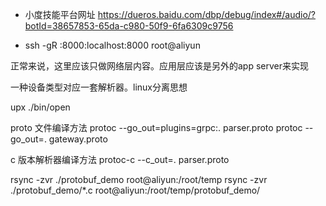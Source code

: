 - 小度技能平台网址 https://dueros.baidu.com/dbp/debug/index#/audio/?botId=38657853-65da-c980-50f9-6fa6309c9756

- ssh -gR :8000:localhost:8000 root@aliyun

正常来说，这里应该只做网络层内容。应用层应该是另外的app server来实现

一种设备类型对应一套解析器。linux分离思想

upx ./bin/open

proto 文件编译方法
protoc --go_out=plugins=grpc:. parser.proto
protoc --go_out=. gateway.proto

c 版本解析器编译方法
protoc-c --c_out=. parser.proto

rsync -zvr ./protobuf_demo root@aliyun:/root/temp
rsync -zvr ./protobuf_demo/*.c root@aliyun:/root/temp/protobuf_demo/